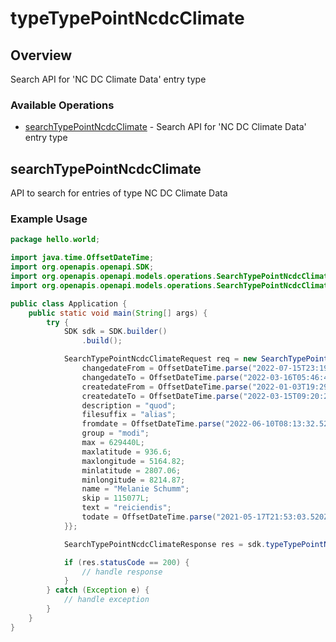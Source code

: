 # typeTypePointNcdcClimate

## Overview

Search API for 'NC  DC Climate Data' entry type

### Available Operations

* [searchTypePointNcdcClimate](#searchtypepointncdcclimate) - Search API for 'NC  DC Climate Data' entry type

## searchTypePointNcdcClimate

API to search for entries of type NC  DC Climate Data

### Example Usage

```java
package hello.world;

import java.time.OffsetDateTime;
import org.openapis.openapi.SDK;
import org.openapis.openapi.models.operations.SearchTypePointNcdcClimateRequest;
import org.openapis.openapi.models.operations.SearchTypePointNcdcClimateResponse;

public class Application {
    public static void main(String[] args) {
        try {
            SDK sdk = SDK.builder()
                .build();

            SearchTypePointNcdcClimateRequest req = new SearchTypePointNcdcClimateRequest() {{
                changedateFrom = OffsetDateTime.parse("2022-07-15T23:19:42.151Z");
                changedateTo = OffsetDateTime.parse("2022-03-16T05:46:43.018Z");
                createdateFrom = OffsetDateTime.parse("2022-01-03T19:29:44.864Z");
                createdateTo = OffsetDateTime.parse("2022-03-15T09:20:26.769Z");
                description = "quod";
                filesuffix = "alias";
                fromdate = OffsetDateTime.parse("2022-06-10T08:13:32.523Z");
                group = "modi";
                max = 629440L;
                maxlatitude = 936.6;
                maxlongitude = 5164.82;
                minlatitude = 2807.06;
                minlongitude = 8214.87;
                name = "Melanie Schumm";
                skip = 115077L;
                text = "reiciendis";
                todate = OffsetDateTime.parse("2021-05-17T21:53:03.520Z");
            }};            

            SearchTypePointNcdcClimateResponse res = sdk.typeTypePointNcdcClimate.searchTypePointNcdcClimate(req);

            if (res.statusCode == 200) {
                // handle response
            }
        } catch (Exception e) {
            // handle exception
        }
    }
}
```
